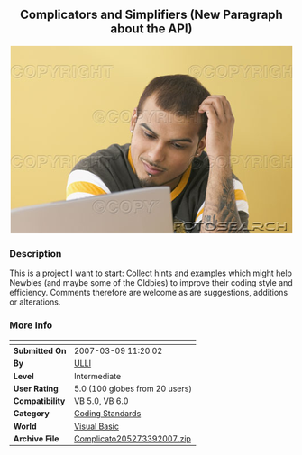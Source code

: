﻿<div align="center">

## Complicators and Simplifiers \(New Paragraph about the API\)

<img src="PIC200727823469573.jpg">
</div>

### Description

This is a project I want to start: Collect hints and examples which might help Newbies (and maybe some of the Oldbies) to improve their coding style and efficiency. Comments therefore are welcome as are suggestions, additions or alterations.
 
### More Info
 


<span>             |<span>
---                |---
**Submitted On**   |2007-03-09 11:20:02
**By**             |[ULLI](https://github.com/Planet-Source-Code/PSCIndex/blob/master/ByAuthor/ulli.md)
**Level**          |Intermediate
**User Rating**    |5.0 (100 globes from 20 users)
**Compatibility**  |VB 5\.0, VB 6\.0
**Category**       |[Coding Standards](https://github.com/Planet-Source-Code/PSCIndex/blob/master/ByCategory/coding-standards__1-43.md)
**World**          |[Visual Basic](https://github.com/Planet-Source-Code/PSCIndex/blob/master/ByWorld/visual-basic.md)
**Archive File**   |[Complicato205273392007\.zip](https://github.com/Planet-Source-Code/ulli-complicators-and-simplifiers-new-paragraph-about-the-api__1-67818/archive/master.zip)








